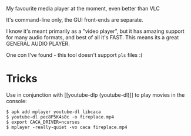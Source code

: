My favourite media player at the moment, even better than VLC

It's command-line only, the GUI front-ends are separate.

I know it's meant primarily as a "video player", but it has amazing support for many audio formats, and best of all it's FAST. This means its a great GENERAL AUDIO PLAYER.

One con I've found - this tool doesn't support `pls` files :(

# Tricks
Use in conjunction with [[youtube-dlp (youtube-dl)]] to play movies in the console:

```
$ apk add mplayer youtube-dl libcaca
$ youtube-dl pec8P5K4s8c -o fireplace.mp4
$ export CACA_DRIVER=ncurses
$ mplayer -really-quiet -vo caca fireplace.mp4
```